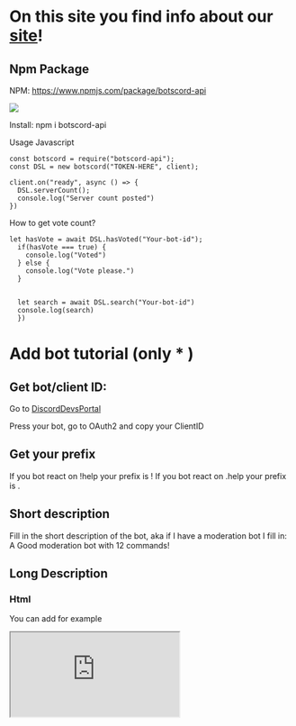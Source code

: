 # On this site you find info about our [site](https://botscord.site)!


## Npm Package
NPM: https://www.npmjs.com/package/botscord-api

<a href="https://nodei.co/npm/botscord-api/"><img src="https://nodei.co/npm/botscord-api.png"></a>

Install: npm i botscord-api

Usage Javascript


```
const botscord = require("botscord-api");
const DSL = new botscord("TOKEN-HERE", client);

client.on("ready", async () => {
  DSL.serverCount();
  console.log("Server count posted")
})
```

How to get vote count?
```
let hasVote = await DSL.hasVoted("Your-bot-id");
  if(hasVote === true) {
    console.log("Voted")
  } else {
    console.log("Vote please.")
  }
  
  
  let search = await DSL.search("Your-bot-id")
  console.log(search)
  })
```







# Add bot tutorial (only * )

## Get bot/client ID:

Go to [DiscordDevsPortal](https://discord.com/developers/applications)

Press your bot, go to OAuth2 and copy your ClientID


## Get your prefix

If you bot react on !help your prefix is !
If you bot react on .help your prefix is .


## Short description

Fill in the short description of the bot, aka if I have a moderation bot I fill in: A Good moderation bot with 12 commands!


## Long Description

### Html


You can add for example
<iframe src="https://botscord.site">
</iframe>
